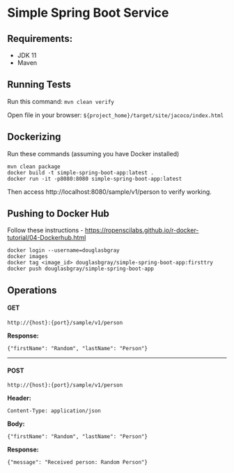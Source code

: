 # Simple Spring Boot Service

## Requirements:

* JDK 11
* Maven

## Running Tests

Run this command: `mvn clean verify`

Open file in your browser: `${project_home}/target/site/jacoco/index.html`

## Dockerizing

Run these commands (assuming you have Docker installed) 

```
mvn clean package
docker build -t simple-spring-boot-app:latest .
docker run -it -p8080:8080 simple-spring-boot-app:latest
```

Then access http://localhost:8080/sample/v1/person to verify working.

## Pushing to Docker Hub

Follow these instructions - https://ropenscilabs.github.io/r-docker-tutorial/04-Dockerhub.html

```
docker login --username=douglasbgray
docker images
docker tag <image_id> douglasbgray/simple-spring-boot-app:firsttry
docker push douglasbgray/simple-spring-boot-app
```
## Operations

#### GET

`http://{host}:{port}/sample/v1/person`

**Response:** 
```
{"firstName": "Random", "lastName": "Person"}
```

------------

#### POST

`http://{host}:{port}/sample/v1/person`

**Header:**
```
Content-Type: application/json
```

**Body:**
```
{"firstName": "Random", "lastName": "Person"}
```

**Response:**
```
{"message": "Received person: Random Person"}
```